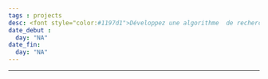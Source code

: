```yaml
---
tags : projects
desc: <font style="color:#1197d1">Développez une algorithme  de recherche en javascript</font> 
date_debut : 
  day: "NA"
date_fin:
  day: "NA"
---
```

___

